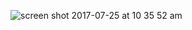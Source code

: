 
![screen shot 2017-07-25 at 10 35 52 am](https://user-images.githubusercontent.com/8801972/28556907-f984da8a-7126-11e7-9d64-167f765bed35.png)
